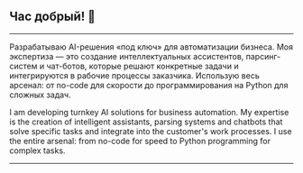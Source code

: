 ## Час добрый! 👋
*****
Разрабатываю AI-решения «под ключ» для автоматизации бизнеса. Моя экспертиза — это создание интеллектуальных ассистентов, парсинг-систем и чат-ботов, которые решают конкретные задачи и интегрируются в рабочие процессы заказчика. Использую весь арсенал: от no-code для скорости до программирования на Python для сложных задач.

I am developing turnkey AI solutions for business automation. My expertise is the creation of intelligent assistants, parsing systems and chatbots that solve specific tasks and integrate into the customer's work processes. I use the entire arsenal: from no-code for speed to Python programming for complex tasks.
*****
<!--
**Alintual/Alintual** is a ✨ _special_ ✨ repository because its `README.md` (this file) appears on your GitHub profile.

Here are some ideas to get you started:

- 🔭 I’m currently working on ...
- 🌱 I’m currently learning ...
- 👯 I’m looking to collaborate on ...
- 🤔 I’m looking for help with ...
- 💬 Ask me about ...
- 📫 How to reach me: ...
- 😄 Pronouns: ...
- ⚡ Fun fact: ...
-->
